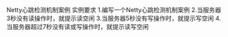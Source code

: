Netty心跳检测机制案例
实例要求
1.编写一个Netty心跳检测机制案例
2.当服务器3秒没有读操作时，就提示读空闲
3.当服务器5秒没有写操作时，就提示写空闲
4.当服务器超过7秒没有读或写操作时，就提示读写空闲
